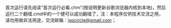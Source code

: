 首次运行请先阅读“首次运行必看.chm”(按说明更新谷歌浏览器内核到本地)，然后运行二个翻墙.cmd中的一个便可以成功翻墙了，注：本程序仅供技术交流之用，请勿用做非法用途，交流邮箱：ispcircle@gmail.com；
